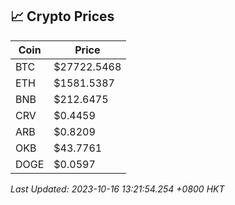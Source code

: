 ## 📈 Crypto Prices

| Coin | Price |
| ---- | ----- |
| BTC | $27722.5468 |
| ETH | $1581.5387 |
| BNB | $212.6475 |
| CRV | $0.4459 |
| ARB | $0.8209 |
| OKB | $43.7761 |
| DOGE | $0.0597 |

_Last Updated: 2023-10-16 13:21:54.254 +0800 HKT_